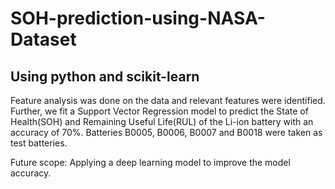 # SOH-prediction-using-NASA-Dataset

## Using python and scikit-learn

Feature analysis was done on the data and relevant features were identified. Further, we fit a Support Vector Regression model to predict the State of Health(SOH) 
and Remaining Useful Life(RUL) of the Li-ion battery with an accuracy of 70%. Batteries B0005, B0006, B0007 and B0018 were taken as test batteries.

Future scope: Applying a deep learning model to improve the model accuracy.
